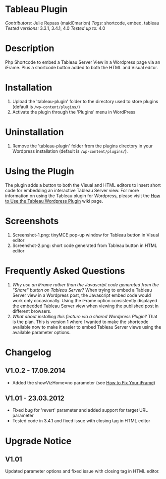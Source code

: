 Tableau Plugin
==============
*Contributors:* Julie Repass (maid0marion)
*Tags:* shortcode, embed, tableau
*Tested versions:* 3.3.1, 3.4.1, 4.0
*Tested up to:* 4.0

Description
===========
Php Shortcode to embed a Tableau Server View in a Wordpress page via an iFrame. Plus a shortcode button added to both the HTML and Visual editor.

Installation
============
1. Upload the 'tableau-plugin' folder to the directory used to store plugins (default is `/wp-content/plugins/`)
2. Activate the plugin through the 'Plugins' menu in WordPress

Uninstallation
==============
1. Remove the 'tableau-plugin' folder from the plugins directory in your Wordpress installation (default is `/wp-content/plugins/`).

Using the Plugin
================
The plugin adds a button to both the Visual and HTML editors to insert short code for embedding an interactive Tableau Server view.  For more information on using the Tableau plugin for Wordpress, please visit the [How to Use the Tableau Wordpress Plugin]( 
https://github.com/maid0marion/Tableau-Wordpress-Plugin/wiki/How-to-Use-the-Tableau-Wordpress-Plugin) wiki page.

Screenshots
===========
1. Screenshot-1.png: tinyMCE pop-up window for Tableau button in Visual editor 
2. Screenshot-2.png: short code generated from Tableau button in HTML editor

Frequently Asked Questions
==========================

1. *Why use an iFrame rather than the Javascript code generated from the "Share" button on Tableau Server?*
When trying to embed a Tableau Server view in a Wordpress post, the Javascript embed code would work only
occasionally.  Using the iFrame option consistently displayed the embedded Tableau Server view when viewing
the published post in different browsers.
2. *What about installing this feature via a shared Wordpress Plugin?*
That is the plan. This is version 1 where I wanted to make the shortcode available now to make it
easier to embed Tableau Server views using the available parameter options.

Changelog
=========
V1.0.2 - 17.09.2014
-------------------
* Added the showVizHome=no parameter (see [How to Fix Your iFrame](http://www.tableausoftware.com/public/blog/2014/03/fix-your-iframe-2386))

V1.01 - 23.03.2012
------------------
* Fixed bug for 'revert' parameter and added support for target URL parameter
* Tested code in 3.4.1 and fixed issue with closing tag in HTML editor

Upgrade Notice
==============
V1.01
-----
Updated parameter options and fixed issue with closing tag in HTML editor.


